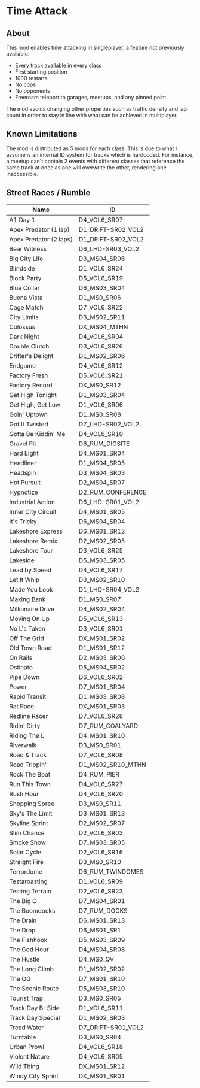 # Time Attack

## About

This mod enables time attacking in singleplayer, a feature not previously
available.

- Every track available in every class
- First starting position
- 1000 restarts
- No cops
- No opponents
- Freeroam teleport to garages, meetups, and any pinned point

The mod avoids changing other properties such as traffic density and lap count
in order to stay in line with what can be achieved in multiplayer.

## Known Limitations

The mod is distributed as 5 mods for each class. This is due to what I assume
is an internal ID system for tracks which is hardcoded. For instance, a meetup
can't contain 2 events with different classes that reference the same track at
once as one will overwrite the other, rendering one inaccessible.

## Street Races / Rumble

| Name                   | ID                 |
| ---------------------- | ------------------ |
| A1 Day 1               | D4_VOL6_SR07       |
| Apex Predator (1 lap)  | D1_DRIFT-SR02_VOL2 |
| Apex Predator (2 laps) | D1_DRIFT-SR02_VOL2 |
| Bear Witness           | D6_LHD-SR03_VOL2   |
| Big City Life          | D3_MS04_SR06       |
| Blindside              | D1_VOL6_SR24       |
| Block Party            | D5_VOL6_SR19       |
| Blue Collar            | D6_MS03_SR04       |
| Buena Vista            | D1_MS0_SR06        |
| Cage Match             | D7_VOL6_SR22       |
| City Limits            | D3_MS02_SR11       |
| Colossus               | DX_MS04_MTHN       |
| Dark Night             | D4_VOL6_SR04       |
| Double Clutch          | D3_VOL6_SR26       |
| Drifter's Delight      | D1_MS02_SR06       |
| Endgame                | D4_VOL6_SR12       |
| Factory Fresh          | D5_VOL6_SR21       |
| Factory Record         | DX_MS0_SR12        |
| Get High Tonight       | D1_MS03_SR04       |
| Get High, Get Low      | D1_VOL6_SR06       |
| Goin' Uptown           | D1_MS0_SR08        |
| Got It Twisted         | D7_LHD-SR02_VOL2   |
| Gotta Be Kiddin' Me    | D4_VOL6_SR10       |
| Gravel Pit             | D6_RUM_DIGSITE     |
| Hard Eight             | D4_MS01_SR04       |
| Headliner              | D1_MS04_SR05       |
| Headspin               | D3_MS04_SR03       |
| Hot Pursuit            | D2_MS04_SR07       |
| Hypnotize              | D2_RUM_CONFERENCE  |
| Industrial Action      | D6_LHD-SR01_VOL2   |
| Inner City Circuit     | D4_MS01_SR05       |
| It's Tricky            | D6_MS04_SR04       |
| Lakeshore Express      | D6_MS01_SR12       |
| Lakeshore Remix        | D2_MS02_SR05       |
| Lakeshore Tour         | D3_VOL6_SR25       |
| Lakeside               | D5_MS03_SR05       |
| Lead by Speed          | D4_VOL6_SR17       |
| Let It Whip            | D3_MS02_SR10       |
| Made You Look          | D1_LHD-SR04_VOL2   |
| Making Bank            | D1_MS0_SR07        |
| Millionaire Drive      | D4_MS02_SR04       |
| Moving On Up           | D5_VOL6_SR13       |
| No L's Taken           | D3_VOL6_SR01       |
| Off The Grid           | DX_MS01_SR02       |
| Old Town Road          | D1_MS01_SR12       |
| On Rails               | D2_MS03_SR06       |
| Ostinato               | D5_MS04_SR02       |
| Pipe Down              | D6_VOL6_SR02       |
| Power                  | D7_MS01_SR04       |
| Rapid Transit          | D1_MS03_SR08       |
| Rat Race               | DX_MS01_SR03       |
| Redline Racer          | D7_VOL6_SR28       |
| Ridin' Dirty           | D7_RUM_COALYARD    |
| Riding The L           | D4_MS01_SR10       |
| Riverwalk              | D3_MS0_SR01        |
| Road & Track           | D7_VOL6_SR08       |
| Road Trippin'          | D1_MS02_SR10_MTHN  |
| Rock The Boat          | D4_RUM_PIER        |
| Run This Town          | D4_VOL6_SR27       |
| Rush Hour              | D4_VOL6_SR20       |
| Shopping Spree         | D3_MS0_SR11        |
| Sky's The Limit        | D3_MS01_SR13       |
| Skyline Sprint         | D2_MS02_SR07       |
| Slim Chance            | D2_VOL6_SR03       |
| Smoke Show             | D7_MS03_SR05       |
| Solar Cycle            | D2_VOL6_SR16       |
| Straight Fire          | D3_MS0_SR10        |
| Terrordome             | D6_RUM_TWINDOMES   |
| Testaroasting          | D1_VOL6_SR09       |
| Testing Terrain        | D2_VOL6_SR23       |
| The Big O              | D7_MS04_SR01       |
| The Boomdocks          | D7_RUM_DOCKS       |
| The Drain              | D6_MS01_SR13       |
| The Drop               | D6_MS01_SR1        |
| The Fishhook           | D5_MS03_SR09       |
| The God Hour           | D4_MS04_SR08       |
| The Hustle             | D4_MS0_QV          |
| The Long Climb         | D1_MS02_SR02       |
| The OG                 | D7_MS01_SR10       |
| The Scenic Route       | D5_MS03_SR10       |
| Tourist Trap           | D3_MS0_SR05        |
| Track Day B-Side       | D1_VOL6_SR11       |
| Track Day Special      | D1_MS02_SR03       |
| Tread Water            | D7_DRIFT-SR01_VOL2 |
| Turntable              | D3_MS0_SR04        |
| Urban Prowl            | D4_VOL6_SR18       |
| Violent Nature         | D4_VOL6_SR05       |
| Wild Thing             | DX_MS01_SR12       |
| Windy City Sprint      | DX_MS01_SR01       |
